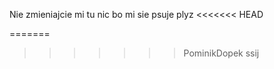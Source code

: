 Nie zmieniajcie mi tu nic bo mi sie psuje plyz
<<<<<<< HEAD
<!-- ----------------------------------------- -->
=======
<!-- ===================== -->
>>>>>>> PominikDopek
ssij